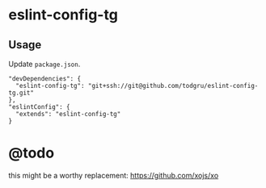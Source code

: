# eslint-config-tg

## Usage

Update `package.json`.

```
"devDependencies": {
  "eslint-config-tg": "git+ssh://git@github.com/todgru/eslint-config-tg.git"
},
"eslintConfig": {
  "extends": "eslint-config-tg"
}
```

# @todo
this might be a worthy replacement: https://github.com/xojs/xo
